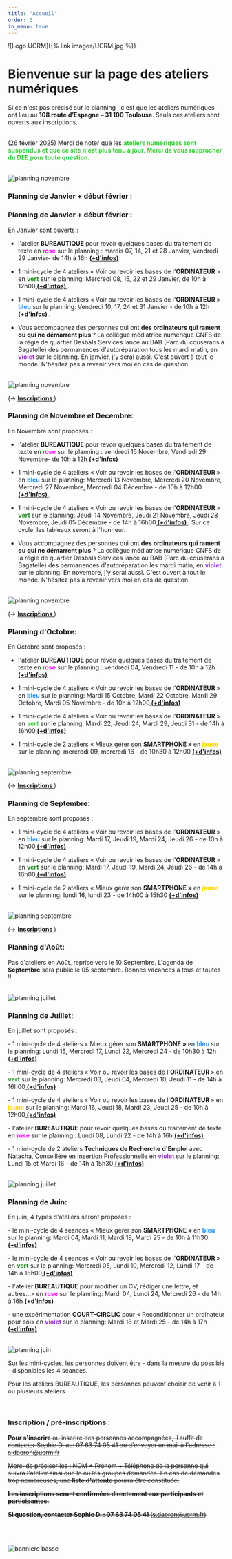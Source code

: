 ```yaml
---
title: "Accueil"
order: 0
in_menu: true
---
```

![Logo UCRM]({% link images/UCRM.jpg %})
<h1>Bienvenue sur la page des ateliers numériques</h1>

Si ce n'est pas précisé sur le planning , c'est que les ateliers numériques ont lieu au **108 route d’Espagne – 31 100 Toulouse**. Seuls ces ateliers sont ouverts aux inscriptions. 
<p>
<br/> 
(26 février 2025) Merci de noter que les <span style="color:LimeGreen"><b> ateliers numériques sont suspendus et que ce site n'est plus tenu à jour. Merci de vous rapprocher du DEE pour toute question. </b></span>
 <p>

 <p>
<br>
<img alt="planning novembre" src="https://sofi-ucrm.github.io/ucrm-mednum/images/merci.jpg"  />
<p>

 
<h3>Planning de Janvier + début février : </h3>

<h3>Planning de Janvier + début février : </h3>

En Janvier sont ouverts  : <p>
- l'atelier <b>BUREAUTIQUE</b> pour revoir quelques bases du traitement de texte en <b><span style="color:Fuchsia ">rose</span></b> sur le planning : mardis 07, 14, 21 et 28 Janvier, Vendredi 29 Janvier- de 14h à 16h <b><a href="https://sofi-ucrm.github.io/ucrm-mednum/permanences.html#cv_lettre"> (+d'infos) </a></b><p>
- 1 mini-cycle de 4 ateliers « Voir ou revoir les bases de l'<b>ORDINATEUR </b>» en <b><span style="color:ForestGreen">vert</span></b> sur le planning: Mercredi 08, 15, 22 et 29 Janvier, de 10h à 12h00<b><a href="https://sofi-ucrm.github.io/ucrm-mednum/mini-cycles#ordinateur"> (+d'infos) </a></b>.<p>
- 1 mini-cycle de 4 ateliers « Voir ou revoir les bases de l'<b>ORDINATEUR </b>» <b><span style="color:DodgerBlue">bleu</span></b> sur le planning: Vendredi 10, 17, 24 et 31 Janvier - de 10h à 12h<b><a href="https://sofi-ucrm.github.io/ucrm-mednum/mini-cycles#ordinateur"> (+d'infos) </a></b>. <p>
- Vous accompagnez des personnes qui ont <b>des ordinateurs qui rament ou qui ne démarrent plus </b> ? La collègue médiatrice numérique CNFS de la régie de quartier Desbals Services lance au BAB (Parc du couserans à Bagatelle) des permanences d'autoréparation tous les mardi matin, en <b><span style="color:DarkOrchid ">violet </span></b>sur le planning. En janvier, j'y serai aussi. C'est ouvert à tout le monde. N'hésitez pas à revenir vers moi en cas de question. <p>
<p>
<br>
<img alt="planning novembre" src="https://sofi-ucrm.github.io/ucrm-mednum/images/planningJanvier2025_2.png"  />
<p>

(-> <span style="color:Tomato"> <b> <a href="#inscriptions"> Inscriptions </a></b></span>)


<h3>Planning de Novembre et Décembre: </h3>

En Novembre sont proposés : <p>
- l'atelier <b>BUREAUTIQUE</b> pour revoir quelques bases du traitement de texte en <b><span style="color:Fuchsia ">rose</span></b> sur le planning : vendredi 15 Novembre, Vendredi 29 Novembre- de 10h à 12h <b><a href="https://sofi-ucrm.github.io/ucrm-mednum/permanences.html#cv_lettre"> (+d'infos) </a></b><p>
- 1 mini-cycle de 4 ateliers « Voir ou revoir les bases de l'<b>ORDINATEUR </b>» en <b><span style="color:DodgerBlue">bleu</span></b> sur le planning: Mercredi 13 Novembre, Mercredi 20 Novembre, Mercredi 27 Novembre, Mercredi 04 Décembre - de 10h à 12h00<b><a href="https://sofi-ucrm.github.io/ucrm-mednum/mini-cycles#ordinateur"> (+d'infos) </a></b>.<p>
- 1 mini-cycle de 4 ateliers « Voir ou revoir les bases de l'<b>ORDINATEUR </b>» <b><span style="color:ForestGreen">vert</span></b> sur le planning: Jeudi 14 Novembre, Jeudi 21 Novembre, Jeudi 28 Novembre, Jeudi 05 Décembre - de 14h à 16h00<b><a href="https://sofi-ucrm.github.io/ucrm-mednum/mini-cycles#ordinateur"> (+d'infos) </a></b>. Sur ce cycle, les tableaux seront à l'honneur.<p>
- Vous accompagnez des personnes qui ont <b>des ordinateurs qui rament ou qui ne démarrent plus </b> ? La collègue médiatrice numérique CNFS de la régie de quartier Desbals Services lance au BAB (Parc du couserans à Bagatelle) des permanences d'autoréparation les mardi matin, en <b><span style="color:DarkOrchid ">violet </span></b>sur le planning. En novembre, j'y serai aussi. C'est ouvert à tout le monde. N'hésitez pas à revenir vers moi en cas de question. <p>
<p>
<br>
<img alt="planning novembre" src="https://sofi-ucrm.github.io/ucrm-mednum/images/planningNovembre2.png"  />
<p>

(-> <span style="color:Tomato"> <b> <a href="#inscriptions"> Inscriptions </a></b></span>)

<h3>Planning d'Octobre: </h3>

En Octobre sont proposés : <p>
- l'atelier <b>BUREAUTIQUE</b> pour revoir quelques bases du traitement de texte en <b><span style="color:Fuchsia ">rose</span></b> sur le planning : vendredi 04, Vendredi 11 - de 10h à 12h <b><a href="https://sofi-ucrm.github.io/ucrm-mednum/permanences.html#cv_lettre"> (+d'infos) </a></b><p>
- 1 mini-cycle de 4 ateliers « Voir ou revoir les bases de l'<b>ORDINATEUR </b>» en <b><span style="color:DodgerBlue">bleu</span></b> sur le planning: Mardi 15 Octobre, Mardi 22 Octobre, Mardi 29 Octobre, Mardi 05 Novembre - de 10h à 12h00<b><a href="https://sofi-ucrm.github.io/ucrm-mednum/mini-cycles#ordinateur"> (+d'infos) </a></b><p>
- 1 mini-cycle de 4 ateliers « Voir ou revoir les bases de l'<b>ORDINATEUR </b>» en <b><span style="color:LimeGreen">vert</span></b> sur le planning: Mardi 22, Jeudi 24, Mardi 29, Jeudi 31 - de 14h à 16h00<b><a href="https://sofi-ucrm.github.io/ucrm-mednum/mini-cycles#ordinateur"> (+d'infos) </a></b><p>
- 1 mini-cycle de 2 ateliers « Mieux gérer son <b>SMARTPHONE » </b> en <b><span style="color:Gold ">jaune </span></b>sur le planning: mercredi 09, mercredi 16 - de 10h30 à 12h00 <b><a href="https://sofi-ucrm.github.io/ucrm-mednum/mini-cycles.html#smartphone"> (+d'infos) </a></b><p>
<p>
<br>
<img alt="planning septembre" src="https://sofi-ucrm.github.io/ucrm-mednum/images/planningOctobre.png"  />
<p>

(-> <span style="color:Tomato"> <b> <a href="#inscriptions"> Inscriptions </a></b></span>)
<h3>Planning de Septembre: </h3>

En septembre sont proposés : <p>
- 1 mini-cycle de 4 ateliers « Voir ou revoir les bases de l'<b>ORDINATEUR </b>» en <b><span style="color:DodgerBlue">bleu</span></b> sur le planning: Mardi 17, Jeudi 19, Mardi 24, Jeudi 26   - de 10h à 12h00<b><a href="https://sofi-ucrm.github.io/ucrm-mednum/mini-cycles#ordinateur"> (+d'infos) </a></b><p>
- 1 mini-cycle de 4 ateliers « Voir ou revoir les bases de l'<b>ORDINATEUR </b>» en <b><span style="color:ForestGreen">vert</span></b> sur le planning: Mardi 17, Jeudi 19, Mardi 24, Jeudi 26   - de 14h à 16h00<b><a href="https://sofi-ucrm.github.io/ucrm-mednum/mini-cycles#ordinateur"> (+d'infos) </a></b><p>
- 1 mini-cycle de 2 ateliers « Mieux gérer son <b>SMARTPHONE » </b> en <b><span style="color:Gold ">jaune </span></b>sur le planning:  lundi 16, lundi 23 - de 14h00 à 15h30 <b><a href="https://sofi-ucrm.github.io/ucrm-mednum/mini-cycles.html#smartphone"> (+d'infos) </a></b><p>
<p>
<br>
<img alt="planning septembre" src="https://sofi-ucrm.github.io/ucrm-mednum/images/PlanningSeptembre2024_V2.png"  />
<p>

(-> <span style="color:Tomato"> <b> <a href="#inscriptions"> Inscriptions </a></b></span>)

<h3>Planning d'Août: </h3>
Pas d'ateliers en Août, reprise vers le 10 Septembre. L'agenda de <b>Septembre</b> sera publié le 05 septembre. Bonnes vacances à tous et toutes !!

<p>
<br>
<img alt="planning juillet" src="https://sofi-ucrm.github.io/ucrm-mednum/images/Bretagne.jpg"  />
<p>
 
<h3>Planning de Juillet: </h3>
En juillet sont proposés : <p>
- 1 mini-cycle de 4 ateliers « Mieux gérer son <b>SMARTPHONE » </b> en <b><span style="color:DodgerBlue ">bleu </span></b>sur le planning:  Lundi 15, Mercredi 17, Lundi 22, Mercredi 24 - de 10h30 à 12h <b><a href="https://sofi-ucrm.github.io/ucrm-mednum/mini-cycles.html#smartphone"> (+d'infos) </a></b><p>
- 1 mini-cycle de 4 ateliers « Voir ou revoir les bases de l'<b>ORDINATEUR </b>» en <b><span style="color:ForestGreen">vert</span></b> sur le planning: Mercredi 03, Jeudi 04, Mercredi 10, Jeudi 11 - de 14h à 16h00<b><a href="https://sofi-ucrm.github.io/ucrm-mednum/mini-cycles#ordinateur"> (+d'infos) </a></b><p>
- 1 mini-cycle de 4 ateliers « Voir ou revoir les bases de l'<b>ORDINATEUR </b>» en <b><span style="color:Gold">jaune</span></b> sur le planning: Mardi 16, Jeudi 18, Mardi 23, Jeudi 25   - de 10h à 12h00<b><a href="https://sofi-ucrm.github.io/ucrm-mednum/mini-cycles#ordinateur"> (+d'infos) </a></b><p>
- l'atelier <b>BUREAUTIQUE</b> pour revoir quelques bases du traitement de texte en <b><span style="color:Fuchsia ">rose</span></b> sur le planning : Lundi 08, Lundi 22 - de 14h à 16h <b><a href="https://sofi-ucrm.github.io/ucrm-mednum/permanences.html#cv_lettre"> (+d'infos) </a></b><p>
- 1 mini-cycle de 2 ateliers <b> Techniques de Recherche d'Emploi </b> avec Natacha, Conseillère en Insertion Professionnelle en <b><span style="color:DarkOrchid ">violet </span></b>sur le planning: Lundi 15 et Mardi 16 - de 14h à 15h30 <b><a href="https://sofi-ucrm.github.io/ucrm-mednum/mini-cycles#tre"> (+d'infos) </a></b><p>
<p>
<br>
<img alt="planning juillet" src="https://sofi-ucrm.github.io/ucrm-mednum/images/planningJuillet2024_V2.png"  />
<p>

<h3>Planning de Juin: </h3>
En juin, 4 types d'ateliers seront proposés : <p>
- le mini-cycle de 4 séances « Mieux gérer son <b>SMARTPHONE » </b> en <b><span style="color:DodgerBlue ">bleu </span></b>sur le planning:  Mardi 04, Mardi 11, Mardi 18, Mardi 25 - de 10h à 11h30 <b><a href="https://sofi-ucrm.github.io/ucrm-mednum/mini-cycles.html#smartphone"> (+d'infos) </a></b><p>
- le mini-cycle de 4 séances « Voir ou revoir les bases de l'<b>ORDINATEUR </b>» en <b><span style="color:ForestGreen">vert</span></b> sur le planning: Mercredi 05, Lundi 10, Mercredi 12, Lundi 17 - de 14h à 16h00<b><a href="https://sofi-ucrm.github.io/ucrm-mednum/mini-cycles#ordinateur"> (+d'infos) </a></b><p>
- l'atelier <b>BUREAUTIQUE</b> pour modifier un CV, rédiger une lettre, et autres...»  en <b><span style="color:Fuchsia ">rose</span></b> sur le planning: Mardi 04, Lundi 24, Mercredi 26 - de 14h à 16h <b><a href="https://sofi-ucrm.github.io/ucrm-mednum/permanences.html#cv_lettre"> (+d'infos) </a></b><p>
- une expérimentation <b>COURT-CIRCLIC </b> pour « Reconditionner un ordinateur pour soi» en <b><span style="color:DarkOrchid ">violet </span></b>sur le planning: Mardi 18 et Mardi 25 - de 14h à 17h <b><a href="https://sofi-ucrm.github.io/ucrm-mednum/mini-cycles#zeroeuros"> (+d'infos) </a></b><p>
<p>
<br>
<img alt="planning juin" src="https://sofi-ucrm.github.io/ucrm-mednum/images/planningjuin2024.png"  />
<p>

Sur les mini-cycles, les personnes doivent être - dans la mesure du possible - disponibles les 4 séances.<p>
Pour les ateliers BUREAUTIQUE, les personnes peuvent choisir de venir à 1 ou plusieurs ateliers. <p>
<p>


<div id="inscriptions">
 	&nbsp;
</div>
<h3>Inscription / pré-inscriptions : </h3>
 <strike><b>Pour s'inscrire</b> ou inscrire des personnes accompagnées, il suffit de contacter Sophie D. au: 07 63 74 05 41 ou d'envoyer un mail à l'adresse : <a href="mailto:s.daeron@ucrm.fr">s.daeron@ucrm.fr</a>  <p>

Merci de préciser les : NOM + Prénom + Téléphone de la personne qui suivra l'atelier ainsi que le ou les groupes demandés. En cas de demandes trop nombreuses, une <b>liste d'attente</b> pourra être constituée. 

<b>Les inscriptions seront confirmées directement aux participants et participantes. </b><p>
<b>Si question, contacter Sophie D. : 07 63 74 05 41 </b>(<a href="mailto:s.daeron@ucrm.fr">s.daeron@ucrm.fr</a>)<p>
<br/>
<br/></strike>

<img alt="banniere basse" src="https://sofi-ucrm.github.io/ucrm-mednum/images/banière basse avec UCRM.png"  /><p> 
